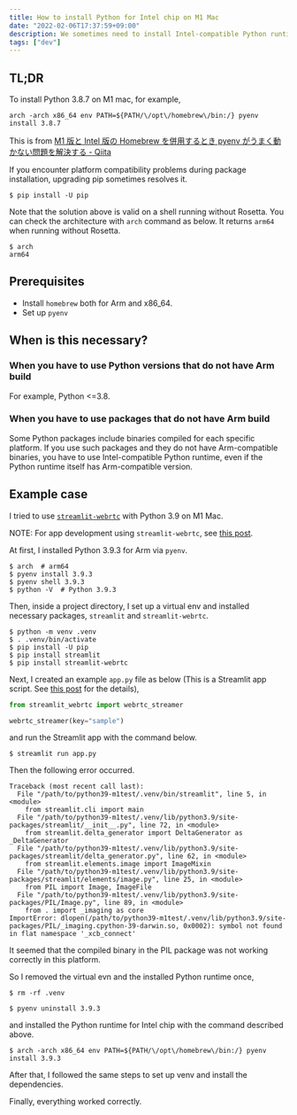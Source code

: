 ```yaml
---
title: How to install Python for Intel chip on M1 Mac
date: "2022-02-06T17:37:59+09:00"
description: We sometimes need to install Intel-compatible Python runtime on M1 mac to use older Python versions and/or to use some packages that include compiled binaries incompatible with Arm.
tags: ["dev"]
---
```


## TL;DR

To install Python 3.8.7 on M1 mac, for example,

```shell
arch -arch x86_64 env PATH=${PATH/\/opt\/homebrew\/bin:/} pyenv install 3.8.7
```

This is from [M1 版と Intel 版の Homebrew を併用するとき pyenv がうまく動かない問題を解決する - Qiita](https://qiita.com/tomtsutom0122/items/52487730001247fdc2c5)

If you encounter platform compatibility problems during package installation, upgrading pip sometimes resolves it.

```shell
$ pip install -U pip
```

Note that the solution above is valid on a shell running without Rosetta. You can check the architecture with `arch` command as below. It returns `arm64` when running without Rosetta.

```shell
$ arch
arm64
```

## Prerequisites

- Install `homebrew` both for Arm and x86_64.
- Set up `pyenv`

## When is this necessary?

### When you have to use Python versions that do not have Arm build

For example, Python <=3.8.

### When you have to use packages that do not have Arm build

Some Python packages include binaries compiled for each specific platform.
If you use such packages and they do not have Arm-compatible binaries, you have to use Intel-compatible Python runtime, even if the Python runtime itself has Arm-compatible version.

## Example case

I tried to use [`streamlit-webrtc`](https://github.com/whitphx/streamlit-webrtc/) with Python 3.9 on M1 Mac.

NOTE: For app development using `streamlit-webrtc`, see [this post](../20211231-streamlit-webrtc-video-app-tutorial/).

At first, I installed Python 3.9.3 for Arm via `pyenv`.

```shell
$ arch  # arm64
$ pyenv install 3.9.3
$ pyenv shell 3.9.3
$ python -V  # Python 3.9.3
```

Then, inside a project directory, I set up a virtual env and installed necessary packages, `streamlit` and `streamlit-webrtc`.

```
$ python -m venv .venv
$ . .venv/bin/activate
$ pip install -U pip
$ pip install streamlit
$ pip install streamlit-webrtc
```

Next, I created an example `app.py` file as below (This is a Streamlit app script. See [this post](../20211231-streamlit-webrtc-video-app-tutorial/) for the details),

```python
from streamlit_webrtc import webrtc_streamer

webrtc_streamer(key="sample")
```

and run the Streamlit app with the command below.

```shell
$ streamlit run app.py
```

Then the following error occurred.

```
Traceback (most recent call last):
  File "/path/to/python39-m1test/.venv/bin/streamlit", line 5, in <module>
    from streamlit.cli import main
  File "/path/to/python39-m1test/.venv/lib/python3.9/site-packages/streamlit/__init__.py", line 72, in <module>
    from streamlit.delta_generator import DeltaGenerator as _DeltaGenerator
  File "/path/to/python39-m1test/.venv/lib/python3.9/site-packages/streamlit/delta_generator.py", line 62, in <module>
    from streamlit.elements.image import ImageMixin
  File "/path/to/python39-m1test/.venv/lib/python3.9/site-packages/streamlit/elements/image.py", line 25, in <module>
    from PIL import Image, ImageFile
  File "/path/to/python39-m1test/.venv/lib/python3.9/site-packages/PIL/Image.py", line 89, in <module>
    from . import _imaging as core
ImportError: dlopen(/path/to/python39-m1test/.venv/lib/python3.9/site-packages/PIL/_imaging.cpython-39-darwin.so, 0x0002): symbol not found in flat namespace '_xcb_connect'
```

It seemed that the compiled binary in the PIL package was not working correctly in this platform.

So I removed the virtual evn and the installed Python runtime once,

```shell
$ rm -rf .venv
```

```shell
$ pyenv uninstall 3.9.3
```

and installed the Python runtime for Intel chip with the command described above.

```shell
$ arch -arch x86_64 env PATH=${PATH/\/opt\/homebrew\/bin:/} pyenv install 3.9.3
```

After that, I followed the same steps to set up venv and install the dependencies.

Finally, everything worked correctly.
